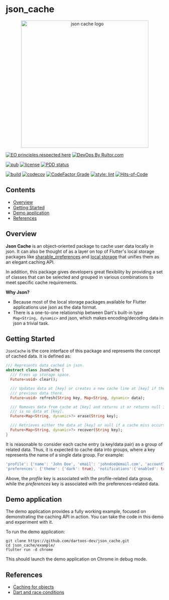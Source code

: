# json_cache

<center>
  <img width="406" hight="192" alt="json cache logo" src="https://user-images.githubusercontent.com/24878574/119276278-56ef4a80-bbf0-11eb-8701-53a94f24f75b.png" align="middle">
</center>

[![EO principles respected
here](https://www.elegantobjects.org/badge.svg)](https://www.elegantobjects.org)
[![DevOps By
Rultor.com](https://www.rultor.com/b/dartoos-dev/json_cache)](https://www.rultor.com/p/dartoos-dev/json_cache)

[![pub](https://img.shields.io/pub/v/json_cache)](https://pub.dev/packages/json_cache)
[![license](https://img.shields.io/badge/license-mit-green.svg)](https://github.com/dartoos-dev/json_cache/blob/master/LICENSE)
[![PDD status](https://www.0pdd.com/svg?name=dartoos-dev/json_cache)](https://www.0pdd.com/p?name=dartoos-dev/json_cache)

[![build](https://github.com/dartoos-dev/json_cache/actions/workflows/build.yml/badge.svg)](https://github.com/dartoos-dev/json_cache/actions/)
[![codecov](https://codecov.io/gh/dartoos-dev/json_cache/branch/master/graph/badge.svg?token=W6spF0S796)](https://codecov.io/gh/dartoos-dev/json_cache)
[![CodeFactor Grade](https://img.shields.io/codefactor/grade/github/rafamizes/json_cache)](https://www.codefactor.io/repository/github/rafamizes/json_cache)
[![style: lint](https://img.shields.io/badge/style-lint-4BC0F5.svg)](https://pub.dev/packages/lint)
[![Hits-of-Code](https://hitsofcode.com/github/dartoos-dev/json_cache?branch=master)](https://hitsofcode.com/github/dartoos-dev/json_cache/view?branch=master)

## Contents

- [Overview](#overview)
- [Getting Started](#getting-started)
- [Demo application](#demo-application)
- [References](#references)

## Overview

**Json Cache** is an object-oriented package to cache user data locally in json.
It can also be thought of as a layer on top of Flutter's local storage packages
like [sharable_preferences](https://pub.dev/packages/shared_preferences) and
[local storage](https://pub.dev/packages/localstorage) that unifies them as an
elegant caching API.


In addition, this package gives developers great flexibility by providing a set
of classes that can be selected and grouped in various combinations to meet
specific cache requirements.

**Why Json?**

- Because most of the local storage packages available for Flutter applications
  use json as the data format.
- There is a one-to-one relationship between Dart's built-in type `Map<String,
  dynamic>` and json, which makes encoding/decoding data in json a trivial task.

## Getting Started

`JsonCache` is the core interface of this package and represents the concept of
cached data. It is defined as:

```dart
/// Represents data cached in json.
abstract class JsonCache {
  /// Frees up storage space.
  Future<void> clear();

  /// Updates data at [key] or creates a new cache line at [key] if there is no
  /// previous data there.
  Future<void> refresh(String key, Map<String, dynamic> data);

  /// Removes data from cache at [key] and returns it or returns null if there
  /// is no data at [key].
  Future<Map<String, dynamic>?> erase(String key);

  /// Retrieves either the data at [key] or null if a cache miss occurs.
  Future<Map<String, dynamic>?> recover(String key);
}
```

It is reasonable to consider each cache entry (a key/data pair) as a group of
related data. Thus, it is expected to cache data into groups, where a key
represents the name of a single data group. For example:

```dart
'profile': {'name': 'John Doe', 'email': 'johndoe@email.com', 'accountType': 'premium'};
'preferences': {'theme': {'dark': true}, 'notifications':{'enabled': true}}
```

Above, the _profile_ key is associated with the profile-related data group,
while the _preferences_ key is associated with the preferences-related data.

<!-- @todo #10 Some implementation is needed to add more examples -->

## Demo application

The demo application provides a fully working example, focused on demonstrating
the caching API in action. You can take the code in this demo and experiment
with it.

To run the demo application:

```shell
git clone https://github.com/dartoos-dev/json_cache.git
cd json_cache/example/
flutter run -d chrome
```

This should launch the demo application on Chrome in debug mode.

## References

- [Caching for objects](https://www.pragmaticobjects.com/chapters/012_caching_for_objects.html)
- [Dart and race conditions](https://pub.dev/packages/mutex)
